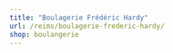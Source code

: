 ```yaml
---
title: "Boulagerie Frédéric Hardy"
url: /reims/boulagerie-frederic-hardy/
shop: boulangerie
---
```

